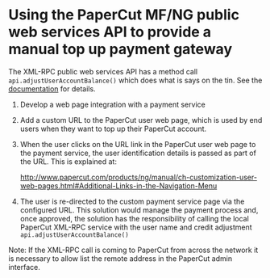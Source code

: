 # Using the PaperCut MF/NG public web services API to provide a manual top up payment gateway

The XML-RPC public web services API has a method call `api.adjustUserAccountBalance()` which does what is says on the tin. See the [documentation](http://www.papercut.com/products/ng/manual/apdx-tools-web-services.html) for details.


1. Develop a web page integration with a payment service
2. Add a custom URL to the PaperCut user web page, which is used by end users when they want to top up their PaperCut account.
3. When the user clicks on the URL link in the PaperCut user web page to the payment service, the user identification details is passed as part of the URL. This is explained at:

      http://www.papercut.com/products/ng/manual/ch-customization-user-web-pages.html#Additional-Links-in-the-Navigation-Menu

4. The user is re-directed to the custom payment service page via the configured URL. This solution would manage the payment process and, once approved, the solution has the responsibility of calling the local PaperCut XML-RPC service with the user name and credit adjustment `api.adjustUserAccountBalance()`


Note: If the XML-RPC call is coming to PaperCut from across the network it is necessary to allow list the remote address in
the PaperCut admin interface.


